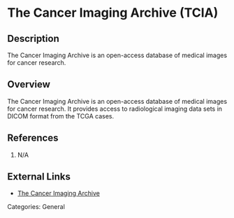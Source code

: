 # The Cancer Imaging Archive (TCIA) #
## Description ##
The Cancer Imaging Archive is an open-access database of medical images for cancer research.
## Overview ##
The Cancer Imaging Archive is an open-access database of medical images for cancer research.  It provides access to radiological imaging data sets in DICOM format from the TCGA cases.
## References ##
1. N/A

## External Links ##
* [The Cancer Imaging Archive](http://www.cancerimagingarchive.net)

Categories: General
